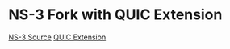 # NS-3 Fork with QUIC Extension

[NS-3 Source](https://github.com/nsnam/ns-3-dev-git) 
[QUIC Extension](https://github.com/signetlabdei/quic) 

